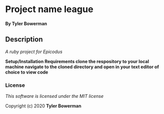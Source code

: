 # Project name league

#### By **Tyler Bowerman**

## Description

*A ruby project for Epicodus*

**Setup/Installation Requirements
clone the respository to your local machine
navigate to the cloned directory and open in your text editor of choice to view code**

### License

*This software is licensed under the MIT license* 

Copyright (c) 2020 **Tyler Bowerman**
